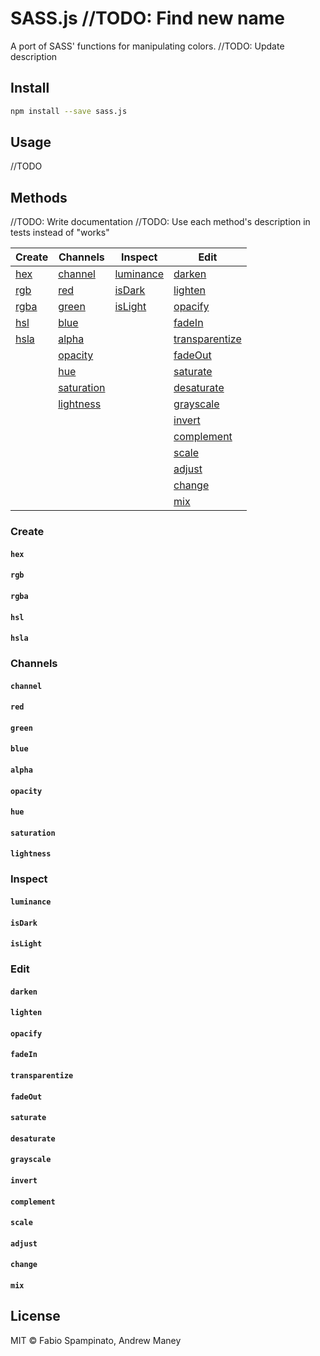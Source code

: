 # SASS.js //TODO: Find new name

A port of SASS' functions for manipulating colors. //TODO: Update description

## Install

```sh
npm install --save sass.js
```

## Usage

//TODO

## Methods

//TODO: Write documentation
//TODO: Use each method's description in tests instead of "works"

| Create        | Channels                  | Inspect                 | Edit                              |
| ------------- | ------------------------- | ----------------------- | --------------------------------- |
| [hex](#hex)   | [channel](#channel)       | [luminance](#luminance) | [darken](#darken)                 |
| [rgb](#rgb)   | [red](#red)               | [isDark](#isdark)       | [lighten](#lighten)               |
| [rgba](#rgba) | [green](#green)           | [isLight](#islight)     | [opacify](#opacify)               |
| [hsl](#hsl)   | [blue](#blue)             |                         | [fadeIn](#fadein)                 |
| [hsla](#hsla) | [alpha](#alpha)           |                         | [transparentize](#transparentize) |
|               | [opacity](#opacity)       |                         | [fadeOut](#fadeout)               |
|               | [hue](#hue)               |                         | [saturate](#saturate)             |
|               | [saturation](#saturation) |                         | [desaturate](#desaturate)         |
|               | [lightness](#lightness)   |                         | [grayscale](#grayscale)           |
|               |                           |                         | [invert](#invert)                 |
|               |                           |                         | [complement](#complement)         |
|               |                           |                         | [scale](#scale)                   |
|               |                           |                         | [adjust](#adjust)                 |
|               |                           |                         | [change](#change)                 |
|               |                           |                         | [mix](#mix)                       |

### Create

#### `hex`
#### `rgb`
#### `rgba`
#### `hsl`
#### `hsla`

### Channels

#### `channel`
#### `red`
#### `green`
#### `blue`
#### `alpha`
#### `opacity`
#### `hue`
#### `saturation`
#### `lightness`

### Inspect

#### `luminance`
#### `isDark`
#### `isLight`

### Edit

#### `darken`
#### `lighten`
#### `opacify`
#### `fadeIn`
#### `transparentize`
#### `fadeOut`
#### `saturate`
#### `desaturate`
#### `grayscale`
#### `invert`
#### `complement`
#### `scale`
#### `adjust`
#### `change`
#### `mix`

## License

MIT © Fabio Spampinato, Andrew Maney
